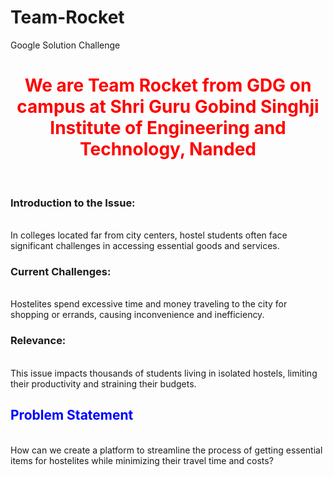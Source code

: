 # Team-Rocket
Google Solution Challenge 
<br>
<h1 style="color: red; text-align: center;">We are Team Rocket from GDG on campus at Shri Guru Gobind Singhji Institute of Engineering and Technology, Nanded</h1>
<br>
<h3>Introduction to the Issue:</h3>
<br>
In colleges located far from city centers, hostel students often face significant challenges in accessing essential goods and services.
<br>
<h3>Current Challenges:</h3>
<br>
Hostelites spend excessive time and money traveling to the city for shopping or errands, causing inconvenience and inefficiency.
<br>
<h3>Relevance:</h3>
<br>
This issue impacts thousands of students living in isolated hostels, limiting their productivity and straining their budgets.
<br>
<h2 style="color: blue; text-align: left;">Problem Statement</h2>
<br>
How can we create a platform to streamline the process of getting essential items for hostelites while minimizing their travel time and costs?

